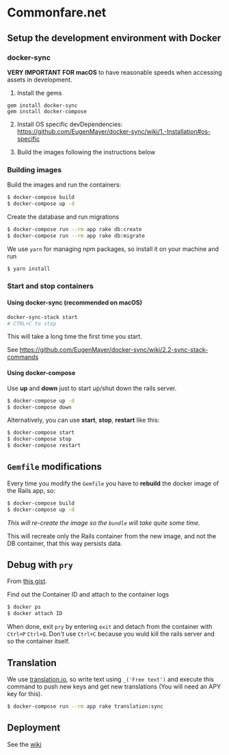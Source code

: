 # Commonfare.net

## Setup the development environment with Docker

### docker-sync

**VERY IMPORTANT FOR macOS** to have reasonable speeds when accessing assets in development.

1. Install the gems

```
gem install docker-sync
gem install docker-compose
```

2. Install OS specific devDependencies: https://github.com/EugenMayer/docker-sync/wiki/1.-Installation#os-specific

3. Build the images following the instructions below

### Building images

Build the images and run the containers:

```bash
$ docker-compose build
$ docker-compose up -d
```

Create the database and run migrations

```bash
$ docker-compose run --rm app rake db:create
$ docker-compose run --rm app rake db:migrate
```

We use `yarn` for managing npm packages, so install it on your machine and run

```bash
$ yarn install
```

### Start and stop containers

#### Using docker-sync (recommended on macOS)

```sh
docker-sync-stack start
# CTRL+C to stop
```

This will take a long time the first time you start.

See https://github.com/EugenMayer/docker-sync/wiki/2.2-sync-stack-commands

#### Using docker-compose

Use **up** and **down** just to start up/shut down the rails server.

```bash
$ docker-compose up -d
$ docker-compose down
```

Alternatively, you can use **start**, **stop**, **restart** like this:

```bash
$ docker-compose start
$ docker-compose stop
$ docker-compose restart
```

## `Gemfile` modifications

Every time you modify the `Gemfile` you have to **rebuild** the docker image of the Rails app, so:

```bash
$ docker-compose build
$ docker-compose up -d
```

*This will re-create the image so the `bundle` will take quite some time.*

This will recreate only the Rails container from the new image, and not the DB container, that this way persists data.

## Debug with `pry`

From [this gist](https://gist.github.com/briankung/ebfb567d149209d2d308576a6a34e5d8).

Find out the Container ID and attach to the container logs

```bash
$ docker ps
$ docker attach ID
```

When done, exit `pry` by entering `exit` and detach from the container with `Ctrl+P` `Ctrl+Q`. Don't use `Ctrl+C` because you wuld kill the rails server and so the container itself.

## Translation

We use [translation.io](https://github.com/aurels/translation-gem), so  write text using `_('Free text')` and execute this command to push new keys and get new translations (You will need an APY key for this).

```bash
$ docker-compose run --rm app rake translation:sync
```

## Deployment

See the [wiki](https://github.com/PIENews/commonfare-rails/wiki)
